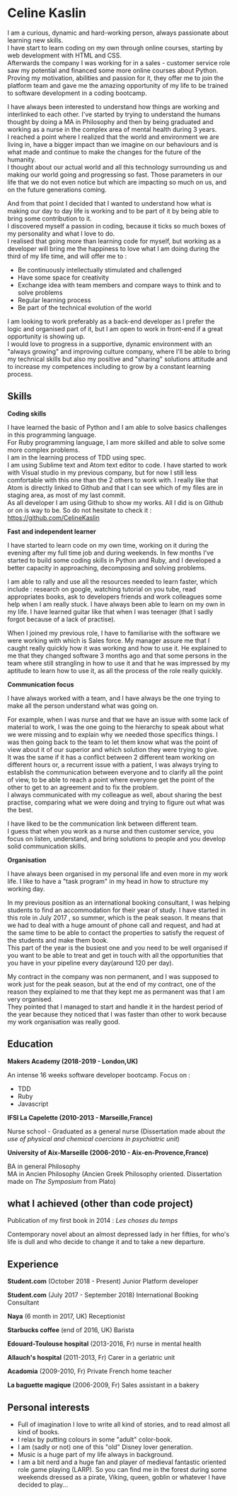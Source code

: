 # Celine Kaslin #

I am a curious, dynamic and hard-working person, always passionate about learning new skills.<br/>
I have start to learn coding on my own through online courses, starting by web development with HTML and CSS.<br/>
Afterwards the company I was working for in a sales - customer service role saw my potential and financed some more online courses about Python. Proving my motivation, abilities and passion for it, they offer me to join the platform team and gave me the amazing opportunity of my life to be trained to software development in a coding bootcamp.

I have always been interested to understand how things are working and interlinked to each other. I've started by trying to understand the humans thought by doing a MA in Philosophy and then by being graduated and working as a nurse in the complex area of mental health during 3 years.<br/>
I reached a point where I realized that the world and environment we are living in, have a bigger impact than we imagine on our behaviours and is what made and continue to make the changes for the future of the humanity.<br/>
I thought about our actual world and all this technology surrounding us and making our world going and progressing so fast. Those parameters in our life that we do not even notice but which are impacting so much on us, and on the future generations coming.<br/>

And from that point I decided that I wanted to understand how what is making our day to day life is working and to be part of it by being able to bring some contribution to it.<br/>
I discovered myself a passion in coding, because it ticks so much boxes of my personality and what I love to do.<br/>
I realised that going more than learning code for myself, but working as a developer will bring me the happiness to love what I am doing during the third of my life time, and will offer me to :

- Be continuously intellectually stimulated and challenged
- Have some space for creativity
- Exchange idea with team members and compare ways to think and to solve problems
- Regular learning process
- Be part of the technical evolution of the world

I am looking to work preferably as a back-end developer as I prefer the logic and organised part of it, but I am open to work in front-end if a great opportunity is showing up.<br/>
I would love to progress in a supportive, dynamic environment with an "always growing" and improving culture company, where I'll be able to bring my technical skills but also my positive and "sharing" solutions attitude and to increase my competences including to grow by a constant learning process.<br/>

## Skills ##

**Coding skills**

I have learned the basic of Python and I am able to solve basics challenges in this programming language.<br/>
For Ruby programming language, I am more skilled and able to solve some more complex problems.<br/>
I am in the learning process of TDD using spec.<br/>
I am using Sublime text and Atom text editor to code. I have started to work with Visual studio in my previous company, but for now I still less comfortable with this one than the 2 others to work with. I really like that Atom is directly linked to Github and that I can see which of my files are in staging area, as most of my last commit.<br/>
As all developer I am using Github to show my works. All I did is on Github or on is way to be. So do not hesitate to check it : https://github.com/CelineKaslin


**Fast and independent learner**

I have started to learn code on my own time, working on it during the evening after my full time job and during weekends. In few months I've started to build some coding skills in Python and Ruby, and I developed a better capacity in approaching, decomposing and solving problems.

I am able to rally and use all the resources needed to learn faster, which include : research on google, watching tutorial on you tube, read appropriates books, ask to developers friends and work colleagues some help when I am really stuck.
I have always been able to learn on my own in my life. I have learned guitar like that when I was teenager (that I sadly forgot because of a lack of practise).

When I joined my previous role, I have to familiarise with the software we were working with which is Sales force. My manager assure me that I caught really quickly how it was working and how to use it. He explained to me that they changed software 3 months ago and that some persons in the team where still strangling in how to use it and that he was impressed by my aptitude to learn how to use it, as all the process of the role really quickly.


**Communication focus**

I have always worked with a team, and I have always be the one trying to make all the person understand what was going on.

For example, when I was nurse and that we have an issue with some lack of material to work, I was the one going to the hierarchy  to speak about what we were missing and to explain why we needed those specifics things. I was then going back to the team to let them know what was the point of view about  it of our superior and which solution they were trying to give.<br/>
It was the same if it has a conflict between 2 different team working on different hours or, a recurrent issue with a patient, I was always trying to establish the communication between everyone and to clarify all the point of view, to be able to reach a point where everyone get the point of the other to get to an agreement and to fix the problem.<br/>
I always communicated with my colleague as well, about sharing the best practise, comparing what we were doing and trying to figure out what was the best. 

I have liked to be the communication link between different team.<br/>
I guess that when you work as a nurse and then customer service, you focus on listen, understand, and bring solutions to people and you develop solid communication skills.

**Organisation**

I have always been organised in my personal life and even more in my work life. I like to have a "task program" in my head in how to structure my working day.

In my previous position as an international booking consultant, I was helping students to find an accommodation for their year of study. I have started in this role in July 2017 , so summer, which is the peak season. It means that we had to deal with a huge amount of phone call and request, and had at the same time to be able to contact the properties to satisfy the request of the students and make them book.<br/>
This part of the year is the busiest one and you need to be well organised if you want to be able to treat and get in touch with all the opportunities that you have in your pipeline every day(around 120 per day).

My contract in the company was non permanent, and I was supposed to work just for the peak season, but at the end of my contract, one of the reason they explained to me that they kept me as permanent was that I am very organised.<br/>
They pointed that I managed to start and handle it in the hardest period of the year because they noticed that I was faster than other to work because my work organisation was really good.


## Education ##

**Makers Academy (2018-2019 - London,UK)**

An intense 16 weeks software developer bootcamp. Focus on :

- TDD
- Ruby
- Javascript

**IFSI La Capelette (2010-2013 - Marseille,France)**

Nurse school - Graduated as a general nurse (Dissertation made about *the use of physical and chemical coercions in psychiatric unit*)

**University of Aix-Marseille (2006-2010 - Aix-en-Provence,France)**

BA in general Philosophy<br/>
MA in Ancien Philosophy (Ancien Greek Philosophy oriented. Dissertation made on *The Symposium* from Plato)

## what I achieved (other than code project) ##

Publication of my first book in 2014 : *Les choses du temps*

Contemporary novel about an almost depressed lady in her fifties, for who's life is dull and who decide to change it and to take a new departure.

## Experience ##

**Student.com** (October 2018 - Present) Junior Platform developer

**Student.com** (July 2017 - September 2018) International Booking Consultant

**Naya** (6 month in 2017, UK) Receptionist

**Starbucks coffee** (end of 2016, UK) Barista

**Edouard-Toulouse hospital** (2013-2016, Fr) nurse in mental health 

**Allauch's hospital** (2011-2013, Fr) Carer in a geriatric unit

**Acadomia** (2009-2010, Fr) Private French home teacher

**La baguette magique** (2006-2009, Fr) Sales assistant in a bakery

## Personal interests ##

- Full of imagination I love to write all kind of stories, and to read almost all kind of books.
- I relax by putting colours in some "adult" color-book.
- I am (sadly or not) one of this "old" Disney lover generation.
- Music is a huge part of my life always in background.
- I am a bit nerd and a huge fan and player of medieval fantastic oriented role game playing (LARP). So you can find me in the forest during some weekends dressed as a pirate, Viking, queen, goblin or whatever I have decided to play...












